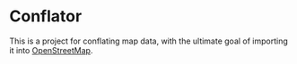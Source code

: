 # Conflator

This is a project for conflating map data, with the ultimate goal of
importing it into [OpenStreetMap](https://www.openstreetmap.org).
